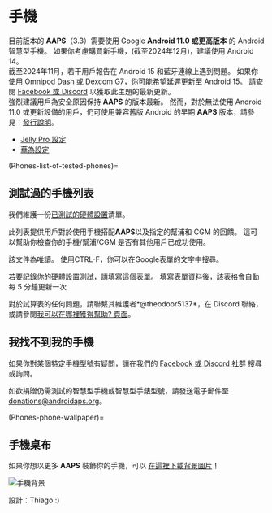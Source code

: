 # 手機

目前版本的 **AAPS**（3.3）需要使用 Google **Android 11.0 或更高版本** 的 Android 智慧型手機。 如果你考慮購買新手機，(截至2024年12月)，建議使用 Android 14。  
截至2024年11月，若干用戶報告在 Android 15 和藍牙連線上遇到問題。 如果你使用 Omnipod Dash 或 Dexcom G7，你可能希望延遲更新至 Android 15。 請查閱 [Facebook 或 Discord](../GettingHelp/WhereCanIGetHelp.md) 以獲取此主題的最新更新。  
強烈建議用戶為安全原因保持 **AAPS** 的版本最新。 然而，對於無法使用 Android 11.0 或更新設備的用戶，仍可使用兼容舊版 Android 的早期 **AAPS** 版本，請參見：[發行說明](#maintenance-android-version-aaps-version)。

- [Jelly Pro 設定](../CompatiblePhones/Jelly.md)
- [華為設定](../CompatiblePhones/Huawei.md)

(Phones-list-of-tested-phones)=

## 測試過的手機列表

我們維護一份[已測試的硬體設置](https://docs.google.com/spreadsheets/u/1/d/e/2PACX-1vScCNaIguEZVTVFAgpv1kXHdsHl3fs6xT6RB2Z1CeVJ561AvvqGwxMhlmSHk4J056gMCAQE02sAWJvT/pubhtml?gid=683363241&single=true)清單。

此列表提供用戶對於使用手機搭配**AAPS**以及指定的幫浦和 CGM 的回饋。 這可以幫助你檢查你的手機/幫浦/CGM 是否有其他用戶已成功使用。

該文件為唯讀。 使用CTRL-F，你可以在Google表單的文字中搜尋。

若要記錄你的硬體設置測試，請填寫這個[表單](https://docs.google.com/forms/d/e/1FAIpQLSfoGKLYEx4aUAJ5RWL3xLJeNdmRyxtXmDzpGhuU3Rfcj2H_Jw/viewform)。 填寫表單資料後，該表格會自動每 5 分鐘更新一次

對於試算表的任何問題，請聯繫其維護者*@theodoor5137*，在 Discord 聯絡，或請參閱[我可以在哪裡獲得幫助? 頁面](../GettingHelp/WhereCanIGetHelp.md)。

## 我找不到我的手機

如果你對某個特定手機型號有疑問，請在我們的 [Facebook 或 Discord 社群](../GettingHelp/WhereCanIGetHelp.md) 搜尋或詢問。

如欲捐贈仍需測試的智慧型手機或智慧型手錶型號，請發送電子郵件至<donations@androidaps.org>。

(Phones-phone-wallpaper)=

## 手機桌布

如果你想以更多 **AAPS** 裝飾你的手機，可以 [在這裡下載背景圖片](../images/bg_phone.jpg)！

![手機背景](../images/bg_phone_thump.jpg)

設計：Thiago :)